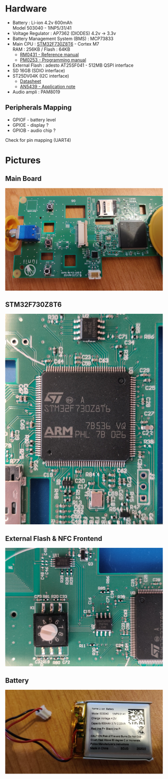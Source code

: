 
# Hardware

* Battery : Li-ion 4.2v 600mAh   
  Model 503040 - 1INP5/31/41
* Voltage Regulator : AP7362 (DIODES) 4.2v -> 3.3v
* Battery Management System (BMS) : MCP73833
* Main CPU : [STM32F730Z8T6](docs/stm32f730z8.pdf) - Cortex M7   
  RAM : 256KB / Flash : 64KB
    - [RM0431 - Reference manual](docs/rm0431-stm32f72xxx-and-stm32f73xxx-advanced-armbased-32bit-mcus-stmicroelectronics.pdf)
    -   [PM0253 - Programming manual](docs/pm0253-stm32f7-series-and-stm32h7-series-cortexm7-processor-programming-manual-stmicroelectronics.pdf)
* External Flash : adesto AT25SF041 - 512MB
  QSPI interface
* SD 16GB (SDIO interface)
* ST25DV04K (I2C interface)
  * [Datasheet](docs/st25dv04k.pdf)
  * [AN5439 - Application note](docs/an5439-augmented-ndef-with-st25dvi2c-series-dynamic-nfc-tags-stmicroelectronics.pdf)
* Audio ampli : PAM8019

## Peripherals Mapping
* GPIOF - battery level
* GPIOE - display ?
* GPIOB - audio chip ?

Check for pin mapping (UART4)

# Pictures

## Main Board
![Board](resources/pictures/Board.jpg)

## STM32F730Z8T6
![STM32](resources/pictures/STM32.jpg)

## External Flash & NFC Frontend
![ExtFlash_NFC](resources/pictures/ExtFlash_NFC.jpg)

## Battery
![Battery](resources/pictures/Battery.jpg)
